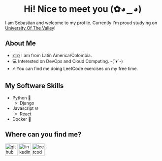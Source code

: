 <h1 align="center"> Hi! Nice to meet you (✿◕‿◕) </h1>

I am Sebastian and welcome to my profile. Currently I'm proud studying on [University Of The Valley](https://www.univalle.edu.co/)!

## About Me
- 🇨🇴 I am from Latin America/Colombia.
- 💻 Interested on DevOps and Cloud Computing. -(˘▾˘-)
- ⚡ You can find me doing LeetCode exercises on my free time.

## My Software Skills
- Python 🐍
  - Django
- Javascript 🌐
  - React
- Docker 🐳

## Where can you find me?
[<img src='https://github.com/Seb0927/Seb0927/assets/83418390/2a6ecd46-c7e3-4cf5-94f3-e774e472c4c6' alt='github' height='40'>](https://github.com/Seb0927)  [<img src='https://github.com/Seb0927/Seb0927/assets/83418390/13a85107-0009-40f9-9101-0ec152526997' alt='linkedin' height='40'>](https://www.linkedin.com/in/sebasti%C3%A1n-i-30b186213/) [<img src='https://github.com/Seb0927/Seb0927/assets/83418390/1a552579-1b1c-4e74-a91c-82de1568dafc' alt='leetcode' height='40'>](https://leetcode.com/Seb0927/)
